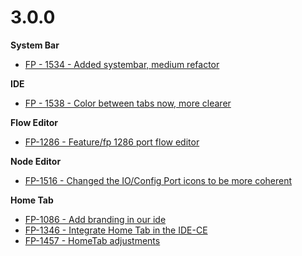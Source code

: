 # 3.0.0

**System Bar**

- [FP - 1534 - Added systembar, medium refactor](https://movai.atlassian.net/browse/FP-1534)

**IDE**

- [FP - 1538 - Color between tabs now, more clearer](https://movai.atlassian.net/browse/FP-1538)

**Flow Editor**

- [FP-1286 - Feature/fp 1286 port flow editor](https://movai.atlassian.net/browse/FP-1286)

**Node Editor**

- [FP-1516 - Changed the IO/Config Port icons to be more coherent](https://movai.atlassian.net/browse/FP-1516)

**Home Tab**

- [FP-1086 - Add branding in our ide](https://movai.atlassian.net/browse/FP-1086)
- [FP-1346 - Integrate Home Tab in the IDE-CE](https://movai.atlassian.net/browse/FP-1346)
- [FP-1457 - HomeTab adjustments](https://movai.atlassian.net/browse/FP-1457)
